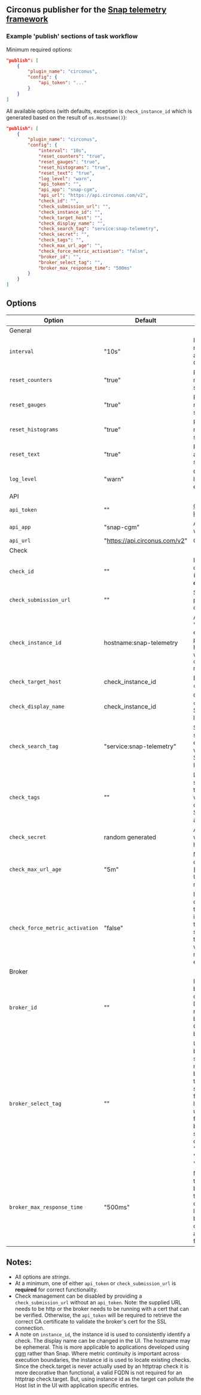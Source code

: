## Circonus publisher for the [Snap telemetry framework](https://github.com/intelsdi-x/snap)

### Example 'publish' sections of task workflow

Minimum required options:

```json
"publish": [
    {
        "plugin_name": "circonus",
        "config": {
            "api_token": "..."
        }
    }
]
```

All available options (with defaults, exception is `check_instance_id` which is generated based on the result of `os.Hostname()`):

```json
"publish": [
    {
        "plugin_name": "circonus",
        "config": {
            "interval": "10s",
            "reset_counters": "true",
            "reset_gauges": "true",
            "reset_histograms": "true",
            "reset_text": "true",
            "log_level": "warn",
            "api_token": "",
            "api_app": "snap-cgm",
            "api_url": "https://api.circonus.com/v2",
            "check_id": "",
            "check_submission_url": "",
            "check_instance_id": "",
            "check_target_host": "",
            "check_display_name": "",
            "check_search_tag": "service:snap-telemetry",
            "check_secret": "",
            "check_tags": "",
            "check_max_url_age": "",
            "check_force_metric_activation": "false",
            "broker_id": "",
            "broker_select_tag": "",
            "broker_max_response_time": "500ms"
        }
    }
]
```

## Options
| Option | Default | Description |
| ------ | ------- | ----------- |
| General ||
| `interval` | "10s" | Interval at which metrics are flushed and sent to Circonus. |
| `reset_counters` | "true" | Reset counter metrics after each submission. |
| `reset_gauges` | "true" | Reset gauge metrics after each submission. |
| `reset_histograms` | "true" | Reset histogram metrics after each submission. |
| `reset_text` | "true" | Reset text metrics after each submission. |
| `log_level` | "warn" | Controls level of logging messages emitted. |
|API||
| `api_token` | "" | [Circonus API Token key](https://login.circonus.com/user/tokens) |
| `api_app` | "snap-cgm" | App associated with API token |
| `api_url` | "https://api.circonus.com/v2" | Circonus API URL |
|Check||
| `check_id` | "" | ID of previously created check. (*Note: **check id** not **check bundle id**.*) |
| `check_submission_url` | "" | Submission URL of previously created check. |
| `check_instance_id` | hostname:snap-telemetry | An identifier for the 'group of metrics emitted by this process or service'. Hostname is whatever `os.Hostname()` returns. |
| `check_target_host` | check_instance_id | Explicit setting of `check.target`. |
| `check_display_name` | check_instance_id | Custom `check.display_name`. Shows in UI check list. |
| `check_search_tag` | "service:snap-telemetry" | Specific tag used to search for an existing check when neither SubmissionURL nor ID are provided. |
| `check_tags` | "" | List (comma separated) of tags to add to check when it is being created. The SearchTag will be added to the list. |
| `check_secret` | random generated | A secret to use for when creating an httptrap check. |
| `check_max_url_age` | "5m" | Maximum amount of time to retry a [failing] submission URL before refreshing it. |
| `check_force_metric_activation` | "false" | If a metric has been disabled via the UI the default behavior is to *not* re-activate the metric; this setting overrides the behavior and will re-activate the metric when it is encountered. |
|Broker||
| `broker_id` | "" | ID of a specific broker to use when creating a check. Default is to use a random enterprise broker or the public Circonus default broker. |
| `broker_select_tag` | "" | Used to select a broker with the same tag(s). If more than one broker has the tag(s), one will be selected randomly from the resulting list. (e.g. could be used to select one from a list of brokers serving a specific colo/region. "dc:sfo", "loc:nyc,dc:nyc01", "zone:us-west") |
| `broker_max_response_time` | "500ms" | Maximum amount time to wait for a broker connection test to be considered valid. (if latency is > the broker will be considered invalid and not available for selection.) |

## Notes:

* All options are *strings*.
* At a minimum, one of either `api_token` or `check_submission_url` is **required** for correct functionality.
* Check management can be disabled by providing a `check_submission_url` without an `api_token`. Note: the supplied URL needs to be http or the broker needs to be running with a cert that can be verified. Otherwise, the `api_token` will be required to retrieve the correct CA certificate to validate the broker's cert for the SSL connection.
* A note on `instance_id`, the instance id is used to consistently identify a check. The display name can be changed in the UI. The hostname may be ephemeral. This is more applicable to applications developed using [cgm](https://github.com/circonus-labs/circonus-gometrics) rather than Snap. Where metric continuity is important across execution boundaries, the instance id is used to locate existing checks. Since the check.target is never actually used by an httptrap check it is more decorative than functional, a valid FQDN is not required for an httptrap check.target. But, using instance id as the target can pollute the Host list in the UI with application specific entries.

